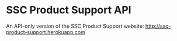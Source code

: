 # SSC Product Support API

An API-only version of the SSC Product Support website: http://ssc-product-support.herokuapp.com